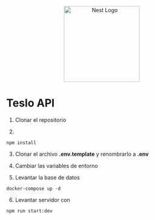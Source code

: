 <p align="center">
  <a href="http://nestjs.com/" target="blank"><img src="https://nestjs.com/img/logo-small.svg" width="200" alt="Nest Logo" /></a>
</p>

# Teslo API

1. Clonar el repositorio

2. 
```
npm install
```

3. Clonar el archivo __.env.template__ y renombrarlo a __.env__

4. Cambiar las variables de entorno

5. Levantar la base de datos
```
docker-compose up -d
```

6. Levantar servidor con
```
npm run start:dev
```
